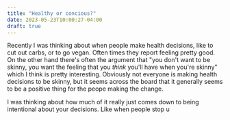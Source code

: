 ```yaml
---
title: "Healthy or concious?"
date: 2023-05-23T10:00:27-04:00
draft: true 
---
```


Recently I was thinking about when people make health decisions, like to cut out carbs, or to go vegan. Often times they report feeling pretty good. On the other hand there's often the argument that "you don't want to be skinny, you want the feeling that you *think* you'll have when you're skinny" which I think is pretty interesting. Obviously not everyone is making health decisions to be skinny, but it seems across the board that it generally seems to be a positive thing for the peope making the change. 

I was thinking about how much of it really just comes down to being intentional about your decisions. Like when people stop u 












